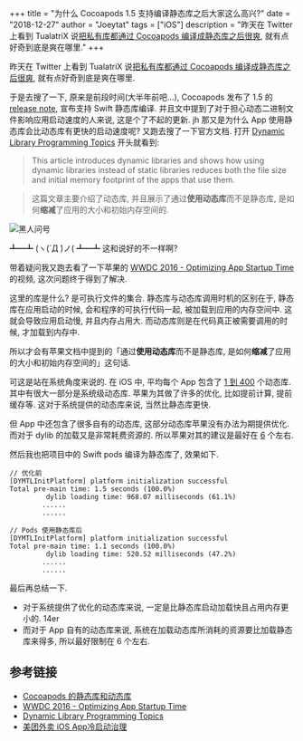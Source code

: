 +++
title = "为什么 Cocoapods 1.5 支持编译静态库之后大家这么高兴?"
date = "2018-12-27"
author = "Joeytat"
tags = ["iOS"]
description = "昨天在 Twitter 上看到 TualatriX 说[把私有库都通过 Cocoapods 编译成静态库之后很爽](https://twitter.com/tualatrix/status/1077166131956264960), 就有点好奇到底是爽在哪里."
+++

昨天在 Twitter 上看到 TualatriX 说[把私有库都通过 Cocoapods 编译成静态库之后很爽](https://twitter.com/tualatrix/status/1077166131956264960), 就有点好奇到底是爽在哪里.

于是去搜了一下, 原来是前段时间(大半年前吧...), Cocoapods 发布了 1.5 的 [release note](http://blog.cocoapods.org/CocoaPods-1.5.0/), 宣布支持 Swift 静态库编译. 并且文中提到了对于担心动态二进制文件影响应用启动速度的人来说, 这是个了不起的更新.
jh
那又是为什么 App 使用静态库会比动态库有更快的启动速度呢? 又跑去搜了一下官方文档. 打开 [Dynamic Library Programming Topics](https://developer.apple.com/library/archive/documentation/DeveloperTools/Conceptual/DynamicLibraries/100-Articles/OverviewOfDynamicLibraries.html) 开头就看到:

> This article introduces dynamic libraries and shows how using dynamic libraries instead of static libraries reduces both the file size and initial memory footprint of the apps that use them. 

> 这篇文章主要介绍了动态库, 并且展示了通过**使用动态库**而不是静态库, 是如何**缩减**了应用的大小和初始内存空间的.

![黑人问号](http://ww1.rs.fanjian.net/c/ab/c8/25/53abf0c06ec808c1fe250d3565ff0d32.jpg)

┻━┻ (ヽ(`Д ́)ノ( ┻━┻  这和说好的不一样啊? 

带着疑问我又跑去看了一下苹果的 [WWDC 2016 -  Optimizing App Startup Time](https://developer.apple.com/videos/play/wwdc2016/406) 的视频, 这次问题终于得到了解决.

这里的库是什么? 是可执行文件的集合. 静态库与动态库调用时机的区别在于, 静态库在应用启动的时候, 会和程序的可执行代码一起, 被加载到应用的内存空间中. 这就会导致应用启动慢, 并且内存占用大. 而动态库则是在代码真正被需要调用的时候, 才加载到内存中. 

所以才会有苹果文档中提到的「通过**使用动态库**而不是静态库, 是如何**缩减**了应用的大小和初始内存空间的」这句话. 

可这是站在系统角度来说的. 在 iOS 中, 平均每个 App 包含了 [1 到 400](https://developer.apple.com/videos/play/wwdc2016-406/?time=1684) 个动态库. 其中有很大一部分是系统级动态库. 苹果为其做了许多的优化, 比如提前计算, 提前缓存等. 这对于系统提供的动态库来说, 当然比静态库更快.

但 App 中还包含了很多自有的动态库, 这部分动态库苹果没有办法为期提供优化. 而对于 dylib 的加载又是非常耗费资源的. 所以苹果对其的建议是最好在 [6](https://developer.apple.com/videos/play/wwdc2016-406/?time=1794) 个左右.

然后我也把项目中的 Swift pods 编译为静态库了, 效果如下.

```          
// 优化前
[DYMTLInitPlatform] platform initialization successful
Total pre-main time: 1.5 seconds (100.0%)
         dylib loading time: 968.07 milliseconds (61.1%)
        ......
        ......
```

```
// Pods 使用静态库后
[DYMTLInitPlatform] platform initialization successful
Total pre-main time: 1.1 seconds (100.0%)
         dylib loading time: 520.52 milliseconds (47.2%)
        ......
        ......
```

最后再总结一下. 

- 对于系统提供了优化的动态库来说, 一定是比静态库启动加载快且占用内存更小的. 14er
- 而对于 App 自有的动态库来说, 系统在加载动态库所消耗的资源要比加载静态库来得多, 所以最好限制在 6 个左右.

## 参考链接
- [Cocoapods 的静态库和动态库](https://www.jianshu.com/p/3d0ae289dee0)
- [WWDC 2016 - Optimizing App Startup Time](https://developer.apple.com/videos/play/wwdc2016/406/?time=203)
- [Dynamic Library Programming Topics](https://developer.apple.com/library/archive/documentation/DeveloperTools/Conceptual/DynamicLibraries/100-Articles/OverviewOfDynamicLibraries.html)
- [美团外卖 iOS App冷启动治理](https://tech.meituan.com/waimai_ios_optimizing_startup.html)